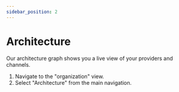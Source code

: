 ```yaml
---
sidebar_position: 2
---
```


# Architecture

Our architecture graph shows you a live view of your providers and channels.

1. Navigate to the "organization" view.
2. Select "Architecture" from the main navigation.
